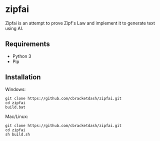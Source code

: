 # zipfai
Zipfai is an attempt to prove Zipf's Law and implement it to generate text using AI.  

## Requirements  
- Python 3
- Pip

## Installation
Windows: 
```
git clone https://github.com/cbracketdash/zipfai.git
cd zipfai
build.bat
```
Mac/Linux:
```
git clone https://github.com/cbracketdash/zipfai.git
cd zipfai
sh build.sh
```
